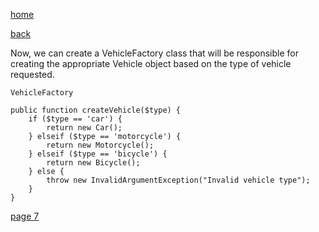 [home](./page01.md)

[back](./page05.md)

Now, we can create a VehicleFactory class that will be responsible for creating the appropriate Vehicle object based on the type of vehicle requested.

```
VehicleFactory
```

```
public function createVehicle($type) {
    if ($type == 'car') {
        return new Car();
    } elseif ($type == 'motorcycle') {
        return new Motorcycle();
    } elseif ($type == 'bicycle') {
        return new Bicycle();
    } else {
        throw new InvalidArgumentException("Invalid vehicle type");
    }
}
```

[page 7](./page07.md)
